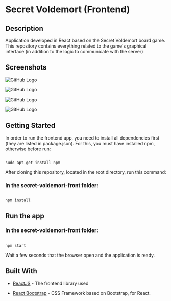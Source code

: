 
# Secret Voldemort (Frontend)

## Description

Application developed in React based on the Secret Voldemort board game. This repository contains everything related to the game's graphical interface (in addition to the logic to communicate with the server)


## Screenshots

  

![GitHub Logo](https://i.imgur.com/UtlxTks.png)

![GitHub Logo](https://i.imgur.com/HqgbPYn.png)

![GitHub Logo](https://i.imgur.com/mZnRYPy.png)

![GitHub Logo](https://i.imgur.com/86MjrFB.png)

## Getting Started

In order to run the frontend app, you need to install all dependencies first (they are listed in package.json).
For this, you must have installed npm, otherwise before run: 

```

sudo apt-get install npm

```


After cloning this repository, located in the root directory, run this command:

### In the secret-voldemort-front folder:

```

npm install

```

  

## Run the app

  

### In the secret-voldemort-front folder:

```

npm start

```
Wait a few seconds that the browser open and the application is ready.
  

## Built With

  

* [ReactJS](https://es.reactjs.org/) - The frontend library used

* [React Bootstrap](https://react-bootstrap.github.io/) - CSS Framework based on Bootstrap, for React.

